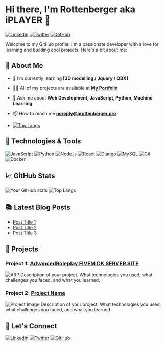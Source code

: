 # Hi there, I'm Rottenberger aka iPLAYER 👋

[![LinkedIn](https://img.shields.io/badge/LinkedIn-Profile-blue?logo=linkedin)](https://www.linkedin.com/in/iplayer1337fivem)
[![Twitter](https://img.shields.io/badge/Twitter-Profile-blue?logo=twitter)](https://twitter.com/iplayer1337fivem)
[![GitHub](https://img.shields.io/badge/GitHub-Follow-blue?logo=github)](https://github.com/iplayer1337fivem)

Welcome to my GitHub profile! I'm a passionate developer with a love for learning and building cool projects. Here's a bit about me:

## 🚀 About Me

- 🌱 I’m currently learning **[3D modelling  / Jquery / QBX]**
- 👨‍💻 All of my projects are available at **[My Portfolio](https://arottenberger.pro)**
- 💬 Ask me about **Web Development, JavaScript, Python, Machine Learning**
- 📫 How to reach me **[noreply@arottenberger.pro](mailto:noreply@arottenberger.pro)**

- [![Top Langs](https://github-readme-stats.vercel.app/api/top-langs/?username=anuraghazra&layout=donut-vertical)](https://github.com/anuraghazra/github-readme-stats)

## 🔧 Technologies & Tools

![JavaScript](https://img.shields.io/badge/-JavaScript-333333?style=flat&logo=javascript)
![Python](https://img.shields.io/badge/-Python-333333?style=flat&logo=python)
![Node.js](https://img.shields.io/badge/-Node.js-333333?style=flat&logo=node.js)
![React](https://img.shields.io/badge/-React-333333?style=flat&logo=react)
![Django](https://img.shields.io/badge/-Django-333333?style=flat&logo=django)
![MySQL](https://img.shields.io/badge/-MySQL-333333?style=flat&logo=mysql)
![Git](https://img.shields.io/badge/-Git-333333?style=flat&logo=git)
![Docker](https://img.shields.io/badge/-Docker-333333?style=flat&logo=docker)

## 📈 GitHub Stats

![Your GitHub stats](https://github-readme-stats.vercel.app/api?username=iplayer1337fivem&show_icons=true&theme=radical)
![Top Langs](https://github-readme-stats.vercel.app/api/top-langs/?username=iplayer1337fivem&layout=compact&theme=radical)

## 📚 Latest Blog Posts

<!-- BLOG-POST-LIST:START -->
- [Post Title 1](https://yourblog.com/post-title-1)
- [Post Title 2](https://yourblog.com/post-title-2)
- [Post Title 3](https://yourblog.com/post-title-3)
<!-- BLOG-POST-LIST:END -->

## 🎨 Projects

### Project 1: [AdvancedRoleplay FIVEM DK SERVER SITE]([https://advancedroleplayer.icu/](https://advancedroleplayer.icu/))
![ARP]([https://github.com/yourusername/project1/blob/main/image.png](https://github.githubassets.com/assets/pair-extraordinaire-default-579438a20e01.png))
Description of your project. What technologies you used, what challenges you faced, and what you learned.

### Project 2: [Project Name]([https://github.com/yourusername/project2](https://www.arottenberger.pro/))
![Project Image](https://github.com/yourusername/project2/blob/main/image.png)
Description of your project. What technologies you used, what challenges you faced, and what you learned.

## 🤝 Let's Connect

[![LinkedIn](https://img.shields.io/badge/LinkedIn-Profile-blue?logo=linkedin)](https://www.linkedin.com/in/iplayer1337fivem)
[![Twitter](https://img.shields.io/badge/Twitter-Profile-blue?logo=twitter)](https://twitter.com/iplayer1337fivem)
[![GitHub](https://img.shields.io/badge/GitHub-Follow-blue?logo=github)](https://github.com/iplayer1337fivem)




<!--
**iplayer1337fivem/iplayer1337fivem** is a ✨ _special_ ✨ repository because its `README.md` (this file) appears on your GitHub profile.

Here are some ideas to get you started:

🔭 I’m currently working on ... unveiling the mysteries of code and figuring out how to get my coffee machine to run Python scripts.
🌱 I’m currently learning ... how to train a neural network to understand my sense of humor. It’s proving to be a challenge.
👯 I’m looking to collaborate on ... world domination through open-source projects—or maybe just some cool AI stuff.
🤔 I’m looking for help with ... debugging the universe. If you find the source code, let me know.
💬 Ask me about ... anything tech, or why I believe tabs are better than spaces (I’m ready for the debate).
📫 How to reach me: ... If you can decipher my code, you’ll find my contact info. Or just send me a message on GitHub—it’s quicker.
😄 Pronouns: ... He/Him, but you can also call me 'Code Master' (just kidding, stick with He/Him).
⚡ Fun fact: ... I can write code that breaks itself, and I’ve convinced myself that’s a feature, not a bug.
🛠 Tech Stack: My tech stack is like my Spotify playlist—eclectic, always growing, and occasionally surprising. Expect to see Python, JavaScript, and some random tech I decided to explore at 2 AM.
-->
